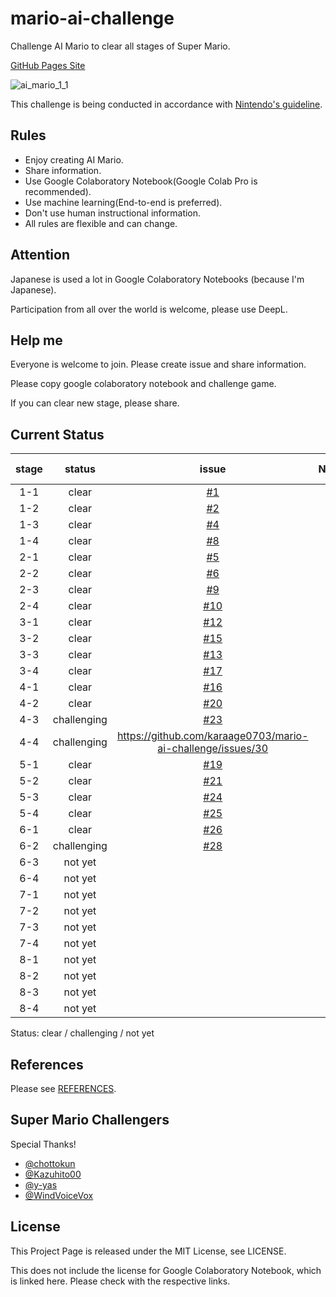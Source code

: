 # mario-ai-challenge
Challenge AI Mario to clear all stages of Super Mario.

[GitHub Pages Site](https://karaage0703.github.io/mario-ai-challenge/)

![ai_mario_1_1](https://user-images.githubusercontent.com/5562157/147713753-5851d402-4c9b-4885-8b9a-30ad38dd2cfe.gif)

This challenge is being conducted in accordance with [Nintendo's guideline](https://www.nintendo.co.jp/networkservice_guideline/en/index.html).

## Rules

- Enjoy creating AI Mario.
- Share information.
- Use Google Colaboratory Notebook(Google Colab Pro is recommended).
- Use machine learning(End-to-end is preferred).
- Don't use human instructional information.
- All rules are flexible and can change.

## Attention
Japanese is used a lot in Google Colaboratory Notebooks (because I'm Japanese).

Participation from all over the world is welcome, please use DeepL.

## Help me
Everyone is welcome to join. Please create issue and share information.

Please copy google colaboratory notebook and challenge game.

If you can clear new stage, please share.

## Current Status

| stage | status | issue | Notebook | trained model |
|:-:|:-:|:-:|:-:|:-:|
| 1-1  | clear | [#1](https://github.com/karaage0703/mario-ai-challenge/issues/1) | [link](https://colab.research.google.com/drive/1yhatOp6jy1vnf78i81QADUAp7HK4ruoz?usp=sharing)  | [link](https://drive.google.com/file/d/10lbU8FeiBE2J7BbwMik1ewy_s3jIZdt0/view?usp=sharing)|
| 1-2 | clear | [#2](https://github.com/karaage0703/mario-ai-challenge/issues/2)  | [link](https://colab.research.google.com/drive/1JXSAWaAI1OXo4wsOSYne3jjqwIqh1tYB?usp=sharing) | [link](https://drive.google.com/file/d/1IMrpPHoUtt3iHZQvW5L7nl4g74Us6dkm/view?usp=sharing) | 
| 1-3 | clear  | [#4](https://github.com/karaage0703/mario-ai-challenge/issues/4)  |[link](https://colab.research.google.com/drive/12bD4A63g4oTSzdF3_gW1xj7w4l2X249Z?usp=sharing) | [link](https://drive.google.com/file/d/1fhUFYLpA4AEJ7sYt9YXWQaLk7Al9RuRY/view?usp=sharing) | 
| 1-4 | clear  |[#8](https://github.com/karaage0703/mario-ai-challenge/issues/8)   | [link](https://colab.research.google.com/drive/1IBBOnWyan6jg7nVEpFt0kU3z_bXrsIkg?usp=sharing) | [link](https://github.com/karaage0703/mario-ai-challenge/files/7858814/mario_1_4.zip) | 
| 2-1 | clear  |[#5](https://github.com/karaage0703/mario-ai-challenge/issues/5)   | [link](https://colab.research.google.com/drive/1e-KNSFd5NBpUIqY9Z1HpXm3ehZwh9Q7r) | [link](https://drive.google.com/file/d/1SgstOE0JDPzx0DCmtAcHmCBrbxM_246Q/view?usp=sharing) | 
| 2-2 | clear  | [#6](https://github.com/karaage0703/mario-ai-challenge/issues/6)  | [link](https://github.com/chottokun/mario-ai-challenge/blob/Colaboratory/mario_ai_challenge_2_2_v009_local.ipynb) | [link](https://github.com/karaage0703/mario-ai-challenge/files/7874038/best_model_1180000.zip)|
| 2-3 |  clear  |[#9](https://github.com/karaage0703/mario-ai-challenge/issues/9)   | [link](https://colab.research.google.com/drive/1pUnrmBEvM6IfFqBprWR9GY0A7i49rlB-) | [link](https://drive.google.com/file/d/1wdZchLAKzPy-B0hWnhoRrzyzgNpn-Mtx/view?usp=sharing) | 
| 2-4 | clear  |[#10](https://github.com/karaage0703/mario-ai-challenge/issues/10)   | [link](https://colab.research.google.com/drive/1Glfkh2_hlLgwHsNb9RSc1ZaqyglmLUpb) | [link](https://drive.google.com/file/d/17ksQPubQZoWJWGGNuBnyJNCXiVRbjBMR/view?usp=sharing) | 
| 3-1 | clear  |[#12](https://github.com/karaage0703/mario-ai-challenge/issues/12)   | [link](https://colab.research.google.com/drive/1qFZqnBhI07Me-MxEzBxzaeCWPBMyZy7m?usp=sharing) | [link](https://github.com/karaage0703/mario-ai-challenge/files/7876491/mario_3_1.zip) |
| 3-2 | clear  | [#15](https://github.com/karaage0703/mario-ai-challenge/issues/15)  | [link](https://github.com/chottokun/mario-ai-challenge/blob/Colaboratory/mario_ai_challenge_3_2_v003_local.ipynb) | [link](https://github.com/karaage0703/mario-ai-challenge/files/7876715/best_model_590000.zip) |
| 3-3 | clear  |[#13](https://github.com/karaage0703/mario-ai-challenge/issues/13)   | [link](https://colab.research.google.com/drive/1-UNi2pIhjjkhQPW6Ba-K2c_e6VH6QWCm) | [link](https://drive.google.com/file/d/1XTBHLyjYRxUnO9eDUpq3-8-vZGjD6CGa/view?usp=sharing) | 
| 3-4 | clear  | [#17](https://github.com/karaage0703/mario-ai-challenge/issues/17)  | [link](https://colab.research.google.com/drive/1ZuJaszkNPAdLC5v4QdiyzBbqkirP1g1D?usp=sharing)| [link](https://drive.google.com/file/d/198Tsglq1_fswROpY1ZklJ70RIGt8TORZ/view?usp=sharing) |
| 4-1 | clear  | [#16](https://github.com/karaage0703/mario-ai-challenge/issues/16)  | [link](https://colab.research.google.com/drive/1u48OG43wCp8-LW7WAFCiMWZr1yaV36Qo?usp=sharing)| [link](https://drive.google.com/file/d/160oTk0DKZSpANSGrw6Kq2_gR8JCskQ-t/view?usp=sharing) |
| 4-2 | clear  | [#20](https://github.com/karaage0703/mario-ai-challenge/issues/20)  | [link](https://colab.research.google.com/drive/1L8vsoy1N0X8e3vhsYtHFVTfUmgFXDHSX?usp=sharing)|[link](https://github.com/karaage0703/mario-ai-challenge/files/7889193/mario_4_2.zip) |
| 4-3 | challenging  | [#23](https://github.com/karaage0703/mario-ai-challenge/issues/23)  ||
| 4-4 | challenging  | https://github.com/karaage0703/mario-ai-challenge/issues/30  ||
| 5-1 | clear  | [#19](https://github.com/karaage0703/mario-ai-challenge/issues/19)  | [link](https://colab.research.google.com/drive/12opKDYjJStH8easO0f91Eyx6Kj7ZbQH4)| [link](https://drive.google.com/file/d/1h8oqHr1W5dVTvWbkhSK4TE0a9U7I-OmF/view?usp=sharing) |
| 5-2 | clear  | [#21](https://github.com/karaage0703/mario-ai-challenge/issues/21)  | [link](https://colab.research.google.com/drive/19GvAeMdjoFBMvRWhPhB68EimExxHj_iA)| [link](https://drive.google.com/file/d/1-AMyH9ackgNByGVRiMo3Q27un4qZNvF1/view?usp=sharing) |
| 5-3 | clear  | [#24](https://github.com/karaage0703/mario-ai-challenge/issues/24)  | [link](https://github.com/chottokun/mario-ai-challenge/blob/Colaboratory/mario_ai_challenge_5_3_v004_local.ipynb) | [link](https://github.com/karaage0703/mario-ai-challenge/files/7889825/best_model_1990000.zip) |
| 5-4 |  clear  | [#25](https://github.com/karaage0703/mario-ai-challenge/issues/25)  | [link](https://colab.research.google.com/drive/1IdhX1jRpyOrvYIupSUAK70An1mToWPlM)| [link](https://drive.google.com/file/d/1Iso6QgXwOEPL7KVw0qHdvMso_BsDcISs/view?usp=sharing) |
| 6-1 | clear  | [#26](https://github.com/karaage0703/mario-ai-challenge/issues/26)  | [link](https://colab.research.google.com/drive/1Xpf6Q12p-3vbMVMwogiU5ay0yoV6WpfU)| [link](https://drive.google.com/file/d/1_21S36_Uh-ZGHhRj08AsiTvFqE7c52JG/view?usp=sharing) |
| 6-2 | challenging  | [#28](https://github.com/karaage0703/mario-ai-challenge/issues/28)  ||
| 6-3 | not yet  |   ||
| 6-4 | not yet  |   ||
| 7-1 | not yet  |   ||
| 7-2 | not yet  |   ||
| 7-3 | not yet  |   ||
| 7-4 | not yet  |   ||
| 8-1 | not yet  |   ||
| 8-2 | not yet  |   ||
| 8-3 | not yet  |   ||
| 8-4 | not yet  |   ||

Status: clear / challenging / not yet

## References

Please see [REFERENCES](REFERENCES.md).

## Super Mario Challengers
Special Thanks!

- [@chottokun](https://github.com/chottokun)
- [@Kazuhito00](https://github.com/Kazuhito00) 
- [@y-yas](https://github.com/y-yas) 
- [@WindVoiceVox](https://github.com/WindVoiceVox)

## License
This Project Page  is released under the MIT License, see LICENSE.

This does not include the license for Google Colaboratory Notebook, which is linked here.
Please check with the respective links.
